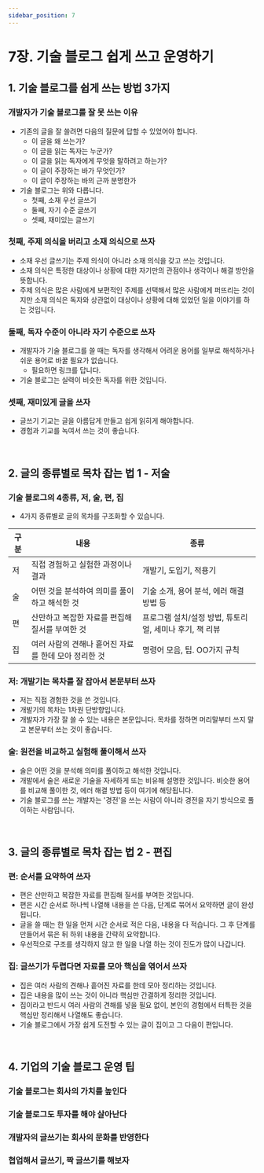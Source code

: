 ```yaml
---
sidebar_position: 7
---
```


# 7장. 기술 블로그 쉽게 쓰고 운영하기

## 1. 기술 블로그를 쉽게 쓰는 방법 3가지

### 개발자가 기술 블로그를 잘 못 쓰는 이유

- 기존의 글을 잘 쓸려면 다음의 질문에 답할 수 있었어야 합니다.
  - 이 글을 왜 쓰는가?
  - 이 글을 읽는 독자는 누군가?
  - 이 글을 읽는 독자에게 무엇을 말하려고 하는가?
  - 이 글이 주장하는 바가 무엇인가?
  - 이 글이 주장하는 바의 근까 분명한가
- 기술 블로그는 위와 다릅니다.
  - 첫째, 소재 우선 글쓰기
  - 둘째, 자기 수준 글쓰기
  - 셋째, 재미있는 글쓰기

### 첫째, 주제 의식을 버리고 소재 의식으로 쓰자

- 소재 우선 글쓰기는 주제 의식이 아니라 소재 의식을 갖고 쓰는 것입니다.
- 소재 의식은 특정한 대상이나 상황에 대한 자기만의 관점이나 생각이나 해결 방안을 뜻합니다.
- 주제 의식은 많은 사람에게 보편적인 주제를 선택해서 많은 사람에게 퍼뜨리는 것이지만 소재 의식은 독자와 상관없이 대상이나 상황에 대해 있었던 일을 이야기를 하는 것입니다.

### 둘째, 독자 수준이 아니라 자기 수준으로 쓰자

- 개발자가 기술 블로그를 쓸 때는 독자를 생각해서 어려운 용어를 일부로 해석하거나 쉬운 용어로 바꿀 필요가 없습니다.
  - 필요하면 링크를 답니다.
- 기술 블로그는 실력이 비슷한 독자를 위한 것입니다.

### 셋째, 재미있게 글을 쓰자

- 글쓰기 기교는 글을 아름답게 만들고 쉽게 읽히게 해야합니다.
- 경험과 기교를 녹여서 쓰는 것이 좋습니다.

<br/>

## 2. 글의 종류별로 목차 잡는 법 1 - 저술

### 기술 블로그의 4종류, 저, 술, 편, 집

- 4가지 종류별로 글의 목차를 구조화할 수 있습니다.

|구분|내용|종류|
|-|-|-|
|저|직접 경험하고 실험한 과정이나 결과|개발기, 도입기, 적용기|
|술|어떤 것을 분석하여 의미를 풀이하고 해석한 것|기술 소개, 용어 분석, 에러 해결 방법 등|
|편|산만하고 복잡한 자료를 편집해 질서를 부여한 것|프로그램 설치/설정 방법, 튜토리얼, 세미나 후기, 책 리뷰|
|집|여러 사람의 견해나 흩어진 자료를 한데 모아 정리한 것|명령어 모음, 팁. OO가지 규칙|

### 저: 개발기는 목차를 잘 잡아서 본문부터 쓰자

- 저는 직접 경험한 것을 쓴 것입니다.
- 개발기의 목차는 1차원 단방향입니다.
- 개발자가 가장 잘 쓸 수 있는 내용은 본문입니다. 목차를 정하면 머리말부터 쓰지 말고 본문부터 쓰는 것이 좋습니다.
### 술: 원전을 비교하고 실험해 풀이해서 쓰자

- 술은 어떤 것을 분석해 의미를 풀이하고 해석한 것입니다.
- 개발에서 술은 새로운 기술을 자세하게 또는 비유해 설명한 것입니다. 비슷한 용어를 비교해 풀이한 것, 에러 해결 방법 등이 여기에 해당됩니다.
- 기술 블로그를 쓰는 개발자는 '경전'을 쓰는 사람이 아니라 경전을 자기 방식으로 풀이하는 사람입니다.

<br/>

## 3. 글의 종류별로 목차 잡는 법 2 - 편집

### 편: 순서를 요약하여 쓰자

- 편은 산만하고 복잡한 자료를 편집해 질서를 부여한 것입니다.
- 편은 시간 순서로 하나씩 나열해 내용을 쓴 다음, 단계로 묶어서 요약하면 글이 완성됩니다.
- 글을 쓸 때는 한 일을 먼저 시간 순서로 적은 다음, 내용을 다 적습니다. 그 후 단계를 만들어서 묶은 뒤 하위 내용을 간략히 요약합니다.
- 우선적으로 구조를 생각하지 않고 한 일을 나열 하는 것이 진도가 많이 나갑니다.

### 집: 글쓰기가 두렵다면 자료를 모아 핵심을 엮어서 쓰자

- 집은 여러 사람의 견해나 흩어진 자료를 한데 모아 정리하는 것입니다.
- 집은 내용을 많이 쓰는 것이 아니라 핵심만 간결하게 정리한 것입니다.
- 집이라고 반드시 여러 사람의 견해를 넣을 필요 없이, 본인의 경험에서 터특한 것을 핵심만 정리해서 나열해도 좋습니다.
- 기술 블로그에서 가장 쉽게 도전할 수 있는 글이 집이고 그 다음이 편입니다.

<br/>

## 4. 기업의 기술 블로그 운영 팁

### 기술 블로그는 회사의 가치를 높인다

### 기술 블로그도 투자를 해야 살아난다

### 개발자의 글쓰기는 회사의 문화를 반영한다

### 협업해서 글쓰기, 짝 글쓰기를 해보자